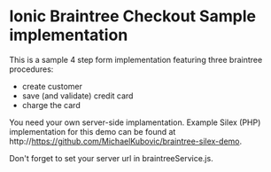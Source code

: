 # Ionic Braintree Checkout Sample implementation

This is a sample 4 step form implementation featuring three braintree procedures:
- create customer
- save (and validate) credit card
- charge the card

You need your own server-side implamentation. Example Silex (PHP) implementation for this demo can be found at http://https://github.com/MichaelKubovic/braintree-silex-demo.

Don't forget to set your server url in braintreeService.js.
